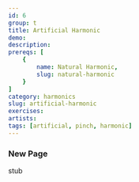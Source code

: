 ```yaml
---
id: 6
group: t
title: Artificial Harmonic
demo: 
description:
prereqs: [
    {
        name: Natural Harmonic,
        slug: natural-harmonic
    }
]
category: harmonics
slug: artificial-harmonic
exercises:
artists: 
tags: [artificial, pinch, harmonic]
---
```


### New Page

stub
